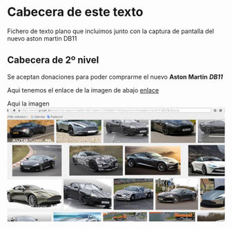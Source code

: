 # Cabecera de este texto

Fichero de texto plano que incluimos junto con la captura de pantalla del nuevo aston martin DB11

## Cabecera de 2º nivel

Se aceptan donaciones para poder comprarme el nuevo **Aston Martin** ***DB11***


Aqui tenemos el enlace de la imagen de abajo [enlace](https://github.com/naujgs/SWAP1516/blob/master/Practica2/Captura%20de%20pantalla%20de%202016-03-04%2018:50:18.png)

Aqui la imagen ![imagen](https://github.com/naujgs/SWAP1516/blob/master/Practica2/Captura%20de%20pantalla%20de%202016-03-04%2018:50:18.png)